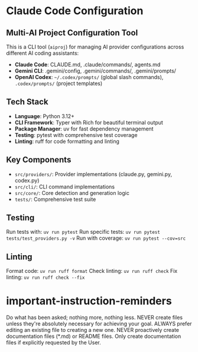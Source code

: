# Claude Code Configuration

## Multi-AI Project Configuration Tool

This is a CLI tool (`aiproj`) for managing AI provider configurations across different AI coding assistants:
- **Claude Code**: CLAUDE.md, .claude/commands/, agents.md
- **Gemini CLI**: .gemini/config, .gemini/commands/, .gemini/prompts/
- **OpenAI Codex**: `~/.codex/prompts/` (global slash commands), `.codex/prompts/` (project templates)

## Tech Stack
- **Language**: Python 3.12+
- **CLI Framework**: Typer with Rich for beautiful terminal output
- **Package Manager**: uv for fast dependency management
- **Testing**: pytest with comprehensive test coverage
- **Linting**: ruff for code formatting and linting

## Key Components
- `src/providers/`: Provider implementations (claude.py, gemini.py, codex.py)
- `src/cli/`: CLI command implementations
- `src/core/`: Core detection and generation logic
- `tests/`: Comprehensive test suite

## Testing
Run tests with: `uv run pytest`
Run specific tests: `uv run pytest tests/test_providers.py -v`
Run with coverage: `uv run pytest --cov=src`

## Linting
Format code: `uv run ruff format`
Check linting: `uv run ruff check`
Fix linting: `uv run ruff check --fix`

# important-instruction-reminders
Do what has been asked; nothing more, nothing less.
NEVER create files unless they're absolutely necessary for achieving your goal.
ALWAYS prefer editing an existing file to creating a new one.
NEVER proactively create documentation files (*.md) or README files. Only create documentation files if explicitly requested by the User.
